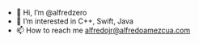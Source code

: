 - 👋 Hi, I’m @alfredzero
- 👀 I’m interested in C++, Swift, Java
- 📫 How to reach me alfredojr@alfredoamezcua.com

<!---
alfredzero/alfredzero is a ✨ special ✨ repository because its `README.md` (this file) appears on your GitHub profile.
You can click the Preview link to take a look at your changes.
--->

